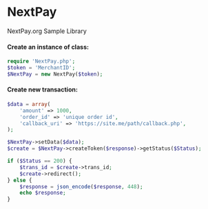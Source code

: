 # NextPay
NextPay.org Sample Library

#### Create an instance of class:
```PHP
require 'NextPay.php';
$token = 'MerchantID';
$NextPay = new NextPay($token);
```

#### Create new transaction:
```PHP
$data = array(
	'amount' => 1000,
	'order_id' => 'unique order id',
	'callback_uri' => 'https://site.me/path/callback.php',
);

$NextPay->setData($data);
$create = $NextPay->createToken($response)->getStatus($Status);

if ($Status == 200) {
	$trans_id = $create->trans_id;
	$create->redirect();
} else {
	$response = json_encode($response, 448);
	echo $response;
}
```
